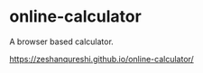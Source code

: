 # online-calculator
A browser based calculator.

https://zeshanqureshi.github.io/online-calculator/

